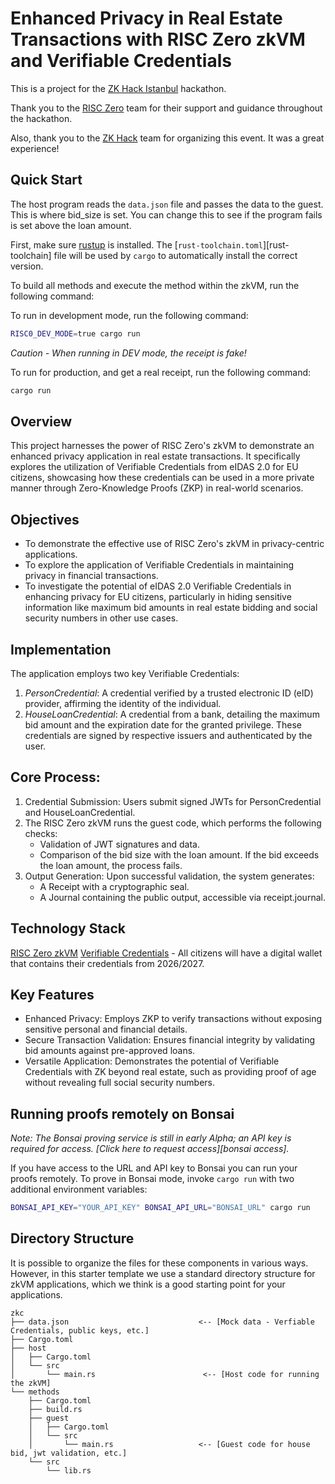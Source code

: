 # Enhanced Privacy in Real Estate Transactions with RISC Zero zkVM and Verifiable Credentials

This is a project for the [ZK Hack Istanbul](https://www.zkistanbul.com/) hackathon.

Thank you to the [RISC Zero](https://dev.risczero.com/) team for their support and guidance throughout the hackathon. 

Also, thank you to the [ZK Hack](https://zkhack.dev/) team for organizing this event. It was a great experience!

## Quick Start

The host program reads the `data.json` file and passes the data to the guest.
This is where bid_size is set. You can change this to see if the program fails is set above the loan amount.

First, make sure [rustup](https://rustup.rs/) is installed. The
[`rust-toolchain.toml`][rust-toolchain] file will be used by `cargo` to
automatically install the correct version.

To build all methods and execute the method within the zkVM, run the following
command:

To run in development mode, run the following command:

```bash
RISC0_DEV_MODE=true cargo run
````
*Caution - When running in DEV mode, the receipt is fake!*

To run for production, and get a real receipt, run the following command:

```bash
cargo run
```

## Overview

This project harnesses the power of RISC Zero's zkVM to demonstrate an enhanced privacy application in real estate
transactions.
It specifically explores the utilization of Verifiable Credentials from eIDAS 2.0 for EU citizens, showcasing how these
credentials
can be used in a more private manner through Zero-Knowledge Proofs (ZKP) in real-world scenarios.

## Objectives

- To demonstrate the effective use of RISC Zero's zkVM in privacy-centric applications.
- To explore the application of Verifiable Credentials in maintaining privacy in financial transactions.
- To investigate the potential of eIDAS 2.0 Verifiable Credentials in enhancing privacy for EU citizens, particularly in
  hiding sensitive information like maximum bid amounts in real estate bidding and social security numbers in other use
  cases.

## Implementation

The application employs two key Verifiable Credentials:

1. *PersonCredential*: A credential verified by a trusted electronic ID (eID) provider, affirming the identity of the
   individual.
2. *HouseLoanCredential*: A credential from a bank, detailing the maximum bid amount and the expiration date for the
   granted privilege.
   These credentials are signed by respective issuers and authenticated by the user.

## Core Process:

1. Credential Submission: Users submit signed JWTs for PersonCredential and HouseLoanCredential.
2. The RISC Zero zkVM runs the guest code, which performs the following checks:
    - Validation of JWT signatures and data.
    - Comparison of the bid size with the loan amount. If the bid exceeds the loan amount, the process fails.
3. Output Generation: Upon successful validation, the system generates:
    - A Receipt with a cryptographic seal.
    - A Journal containing the public output, accessible via receipt.journal.

## Technology Stack

[RISC Zero zkVM](https://dev.risczero.com/)
[Verifiable Credentials](https://www.w3.org/TR/vc-data-model/) - All citizens will have a digital wallet that contains
their credentials from 2026/2027.

## Key Features

* Enhanced Privacy: Employs ZKP to verify transactions without exposing sensitive personal and financial details.
* Secure Transaction Validation: Ensures financial integrity by validating bid amounts against pre-approved loans.
* Versatile Application: Demonstrates the potential of Verifiable Credentials with ZK beyond real estate, such as
  providing proof of age without revealing full social security numbers.

## Running proofs remotely on Bonsai

_Note: The Bonsai proving service is still in early Alpha; an API key is
required for access. [Click here to request access][bonsai access]._

If you have access to the URL and API key to Bonsai you can run your proofs
remotely. To prove in Bonsai mode, invoke `cargo run` with two additional
environment variables:

```bash
BONSAI_API_KEY="YOUR_API_KEY" BONSAI_API_URL="BONSAI_URL" cargo run
```

## Directory Structure

It is possible to organize the files for these components in various ways.
However, in this starter template we use a standard directory structure for zkVM
applications, which we think is a good starting point for your applications.

```text
zkc
├── data.json                             <-- [Mock data - Verfiable Credentials, public keys, etc.]
├── Cargo.toml
├── host
│   ├── Cargo.toml
│   └── src
│       └── main.rs                        <-- [Host code for running the zkVM]
└── methods
    ├── Cargo.toml
    ├── build.rs
    ├── guest
    │   ├── Cargo.toml
    │   └── src
    │       └── main.rs                   <-- [Guest code for house bid, jwt validation, etc.]
    └── src
        └── lib.rs
```
